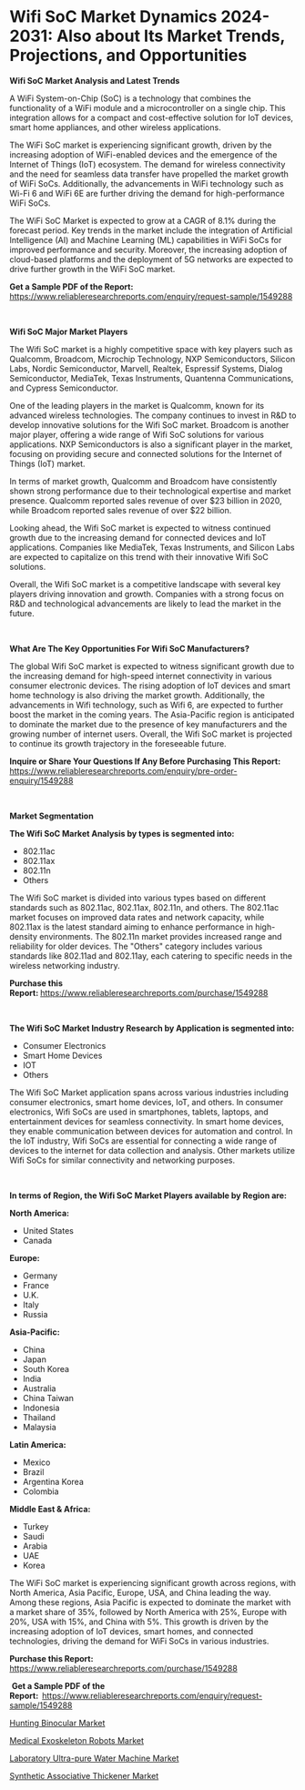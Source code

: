 <p><h1>Wifi SoC Market Dynamics 2024-2031: Also about Its Market Trends, Projections, and Opportunities</h1></p><p><strong>Wifi SoC Market Analysis and Latest Trends</strong></p>
<p><p>A WiFi System-on-Chip (SoC) is a technology that combines the functionality of a WiFi module and a microcontroller on a single chip. This integration allows for a compact and cost-effective solution for IoT devices, smart home appliances, and other wireless applications.</p><p>The WiFi SoC market is experiencing significant growth, driven by the increasing adoption of WiFi-enabled devices and the emergence of the Internet of Things (IoT) ecosystem. The demand for wireless connectivity and the need for seamless data transfer have propelled the market growth of WiFi SoCs. Additionally, the advancements in WiFi technology such as Wi-Fi 6 and WiFi 6E are further driving the demand for high-performance WiFi SoCs.</p><p>The WiFi SoC Market is expected to grow at a CAGR of 8.1% during the forecast period. Key trends in the market include the integration of Artificial Intelligence (AI) and Machine Learning (ML) capabilities in WiFi SoCs for improved performance and security. Moreover, the increasing adoption of cloud-based platforms and the deployment of 5G networks are expected to drive further growth in the WiFi SoC market.</p></p>
<p><strong>Get a Sample PDF of the Report:&nbsp;</strong> <a href="https://www.reliableresearchreports.com/enquiry/request-sample/1549288">https://www.reliableresearchreports.com/enquiry/request-sample/1549288</a></p>
<p>&nbsp;</p>
<p><strong>Wifi SoC Major Market Players</strong></p>
<p><p>The Wifi SoC market is a highly competitive space with key players such as Qualcomm, Broadcom, Microchip Technology, NXP Semiconductors, Silicon Labs, Nordic Semiconductor, Marvell, Realtek, Espressif Systems, Dialog Semiconductor, MediaTek, Texas Instruments, Quantenna Communications, and Cypress Semiconductor.</p><p>One of the leading players in the market is Qualcomm, known for its advanced wireless technologies. The company continues to invest in R&D to develop innovative solutions for the Wifi SoC market. Broadcom is another major player, offering a wide range of Wifi SoC solutions for various applications. NXP Semiconductors is also a significant player in the market, focusing on providing secure and connected solutions for the Internet of Things (IoT) market.</p><p>In terms of market growth, Qualcomm and Broadcom have consistently shown strong performance due to their technological expertise and market presence. Qualcomm reported sales revenue of over $23 billion in 2020, while Broadcom reported sales revenue of over $22 billion.</p><p>Looking ahead, the Wifi SoC market is expected to witness continued growth due to the increasing demand for connected devices and IoT applications. Companies like MediaTek, Texas Instruments, and Silicon Labs are expected to capitalize on this trend with their innovative Wifi SoC solutions.</p><p>Overall, the Wifi SoC market is a competitive landscape with several key players driving innovation and growth. Companies with a strong focus on R&D and technological advancements are likely to lead the market in the future.</p></p>
<p>&nbsp;</p>
<p><strong>What Are The Key Opportunities For Wifi SoC Manufacturers?</strong></p>
<p><p>The global Wifi SoC market is expected to witness significant growth due to the increasing demand for high-speed internet connectivity in various consumer electronic devices. The rising adoption of IoT devices and smart home technology is also driving the market growth. Additionally, the advancements in Wifi technology, such as Wifi 6, are expected to further boost the market in the coming years. The Asia-Pacific region is anticipated to dominate the market due to the presence of key manufacturers and the growing number of internet users. Overall, the Wifi SoC market is projected to continue its growth trajectory in the foreseeable future.</p></p>
<p><strong>Inquire or Share Your Questions If Any Before Purchasing This Report:</strong> <a href="https://www.reliableresearchreports.com/enquiry/pre-order-enquiry/1549288">https://www.reliableresearchreports.com/enquiry/pre-order-enquiry/1549288</a></p>
<p>&nbsp;</p>
<p><strong>Market Segmentation</strong></p>
<p><strong>The Wifi SoC Market Analysis by types is segmented into:</strong></p>
<p><ul><li>802.11ac</li><li>802.11ax</li><li>802.11n</li><li>Others</li></ul></p>
<p><p>The Wifi SoC market is divided into various types based on different standards such as 802.11ac, 802.11ax, 802.11n, and others. The 802.11ac market focuses on improved data rates and network capacity, while 802.11ax is the latest standard aiming to enhance performance in high-density environments. The 802.11n market provides increased range and reliability for older devices. The "Others" category includes various standards like 802.11ad and 802.11ay, each catering to specific needs in the wireless networking industry.</p></p>
<p><strong>Purchase this Report:&nbsp;</strong><a href="https://www.reliableresearchreports.com/purchase/1549288">https://www.reliableresearchreports.com/purchase/1549288</a></p>
<p>&nbsp;</p>
<p><strong>The Wifi SoC Market Industry Research by Application is segmented into:</strong></p>
<p><ul><li>Consumer Electronics</li><li>Smart Home Devices</li><li>IOT</li><li>Others</li></ul></p>
<p><p>The Wifi SoC Market application spans across various industries including consumer electronics, smart home devices, IoT, and others. In consumer electronics, Wifi SoCs are used in smartphones, tablets, laptops, and entertainment devices for seamless connectivity. In smart home devices, they enable communication between devices for automation and control. In the IoT industry, Wifi SoCs are essential for connecting a wide range of devices to the internet for data collection and analysis. Other markets utilize Wifi SoCs for similar connectivity and networking purposes.</p></p>
<p>&nbsp;</p>
<p><strong>In terms of Region, the Wifi SoC Market Players available by Region are:</strong></p>
<p>
    <p> <strong> North America: </strong>
        <ul>
            <li>United States</li>
            <li>Canada</li>
        </ul>
        </p> 
    <p> <strong> Europe: </strong>
        <ul>
            <li>Germany</li>
            <li>France</li>
            <li>U.K.</li>
            <li>Italy</li>
            <li>Russia</li>
        </ul>
        </p> 
    <p> <strong> Asia-Pacific: </strong>
        <ul>
            <li>China</li>
            <li>Japan</li>
            <li>South Korea</li>
            <li>India</li>
            <li>Australia</li>
            <li>China Taiwan</li>
            <li>Indonesia</li>
            <li>Thailand</li>
            <li>Malaysia</li>
        </ul>
        </p> 
    <p> <strong> Latin America: </strong>
        <ul>
            <li>Mexico</li>
            <li>Brazil</li>
            <li>Argentina Korea</li>
            <li>Colombia</li>
        </ul>
        </p> 
    <p> <strong> Middle East & Africa: </strong>
        <ul>
            <li>Turkey</li>
            <li>Saudi</li>
            <li>Arabia</li>
            <li>UAE</li>
            <li>Korea</li>
        </ul>
    </p>
    </p>
<p><p>The WiFi SoC market is experiencing significant growth across regions, with North America, Asia Pacific, Europe, USA, and China leading the way. Among these regions, Asia Pacific is expected to dominate the market with a market share of 35%, followed by North America with 25%, Europe with 20%, USA with 15%, and China with 5%. This growth is driven by the increasing adoption of IoT devices, smart homes, and connected technologies, driving the demand for WiFi SoCs in various industries.</p></p>
<p><strong>Purchase this Report: </strong><a href="https://www.reliableresearchreports.com/purchase/1549288">https://www.reliableresearchreports.com/purchase/1549288</a></p>
<p>&nbsp;<strong>Get a Sample PDF of the Report:&nbsp;&nbsp;</strong><a href="https://www.reliableresearchreports.com/enquiry/request-sample/1549288">https://www.reliableresearchreports.com/enquiry/request-sample/1549288</a></p>
<p><strong></strong></p>
<p><p><a href="https://www.linkedin.com/pulse/hunting-binocular-market-comprehensive-report-its-share-amp-3pqze?trackingId=I5vWqZZEJ3VoN3LnLp06tw%3D%3D">Hunting Binocular Market</a></p><p><a href="https://www.linkedin.com/pulse/medical-exoskeleton-robots-market-comprehensive-report-its-1f1xe?trackingId=umktVN6XcI1k1Fab6XVaXw%3D%3D">Medical Exoskeleton Robots Market</a></p><p><a href="https://www.linkedin.com/pulse/laboratory-ultra-pure-water-machine-market-offers-provide-nf9we?trackingId=zT2kPoe5B7JR%2BUnbtEwNyA%3D%3D">Laboratory Ultra-pure Water Machine Market</a></p><p><a href="https://www.linkedin.com/pulse/synthetic-associative-thickener-market-size-share-global-analysis-7eote?trackingId=CjtqdD9G3V2hliWHMtKSxg%3D%3D">Synthetic Associative Thickener Market</a></p></p>